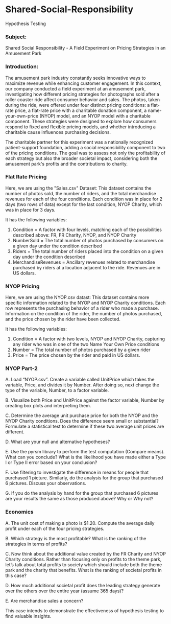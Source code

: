 # Shared-Social-Responsibility
Hypothesis Testing


### Subject: 
Shared Social Responsibility - A Field Experiment on Pricing Strategies in an Amusement Park

### Introduction:
The amusement park industry constantly seeks innovative ways to maximize revenue while enhancing customer engagement. In this context, our company conducted a field experiment at an amusement park, investigating how different pricing strategies for photographs sold after a roller coaster ride affect consumer behavior and sales. The photos, taken during the ride, were offered under four distinct pricing conditions: a flat-rate price, a flat-rate price with a charitable donation component, a name-your-own-price (NYOP) model, and an NYOP model with a charitable component. These strategies were designed to explore how consumers respond to fixed and flexible pricing models, and whether introducing a charitable cause influences purchasing decisions.

The charitable partner for this experiment was a nationally recognized patient-support foundation, adding a social responsibility component to two of the pricing conditions. The goal was to assess not only the profitability of each strategy but also the broader societal impact, considering both the amusement park's profits and the contributions to charity.

### Flat Rate Pricing

Here, we are using the "Sales.csv" Dataset: This dataset contains the number of photos sold, the number of riders, and the total merchandise revenues for each of the four conditions. Each condition was in place for 2 days (two rows of data) except for the last condition, NYOP Charity, which was in place for 3 days.

It has the following variables: 
1. Condition = A factor with four levels, matching each of the possibilities described above: FR, FR Charity, NYOP, and NYOP Charity
2. NumberSold = The total number of photos purchased by consumers on a given day under the condition described
3. Riders = The total number of riders placed into the condition on a given day under the condition described
4. MerchandiseRevenues = Ancillary revenues related to merchandise purchased by riders at a location adjacent to the ride. Revenues are in US dollars.

### NYOP Pricing
Here, we are using the NYOP.csv datast: This dataset contains more specific information related to the NYOP and NYOP Charity conditions. Each row represents the purchasing behavior of a rider who made a purchase. Information on the condition of the rider, the number of photos purchased, and the price chosen by the rider have been collected.

It has the following variables:
1. Condition = A factor with two levels, NYOP and NYOP Charity, capturing any rider who was in one of the two Name Your Own Price conditions
2. Number = The total number of photos purchased by a given rider
3. Price = The price chosen by the rider and paid in US dollars.

### NYOP Part-2

A. Load “NYOP.csv”. Create a variable called UnitPrice which takes the variable, Price, and divides it by Number. After doing so, next change the type of the variable, Number, to a factor variable.

B. Visualize both Price and UnitPrice against the factor variable, Number by creating box plots and interpreting them.

C. Determine the average unit purchase price for both the NYOP and the NYOP Charity conditions. Does the difference seem small or substantial? Formulate a statistical test to determine if these two average unit prices are different.

D. What are your null and alternative hypotheses?

E. Use the pyrsm library to perform the test computation (Compare means). What can you conclude? What is the likelihood you have made either a Type I or Type II error based on your conclusion?

F. Use filtering to investigate the difference in means for people that purchased 1 picture. Similarly, do the analysis for the group that purchased 6 pictures. Discuss your observations.

G. If you do the analysis by hand for the group that purchased 6 pictures are your results the same as those produced above? Why or Why not?

### Economics

A. The unit cost of making a photo is $1.20. Compute the average daily profit under each of the four pricing strategies.

B. Which strategy is the most profitable? What is the ranking of the strategies in terms of profits?

C. Now think about the additional value created by the FR Charity and NYOP Charity conditions. Rather than focusing only on profits to the theme park, let’s talk about total profits to society which should include both the theme park and the charity that benefits. What is the ranking of societal profits in this case?

D. How much additional societal profit does the leading strategy generate over the others over the entire year (assume 365 days)?

E. Are merchandise sales a concern?

This case intends to demonstrate the effectiveness of hypothesis testing to find valuable insights.